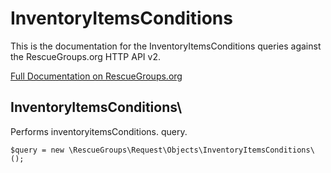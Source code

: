 # InventoryItemsConditions

This is the documentation for the InventoryItemsConditions queries against the RescueGroups.org HTTP API v2.

[Full Documentation on RescueGroups.org](https://userguide.rescuegroups.org/display/APIDG/Object+definitions#Objectdefinitions-inventoryitemsConditions)

## InventoryItemsConditions\

Performs inventoryitemsConditions. query.

    $query = new \RescueGroups\Request\Objects\InventoryItemsConditions\();



